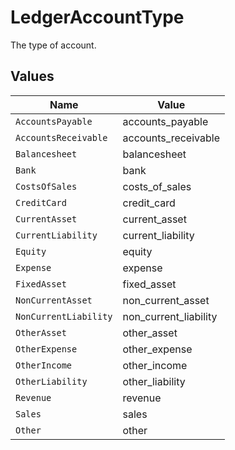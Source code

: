 # LedgerAccountType

The type of account.


## Values

| Name                  | Value                 |
| --------------------- | --------------------- |
| `AccountsPayable`     | accounts_payable      |
| `AccountsReceivable`  | accounts_receivable   |
| `Balancesheet`        | balancesheet          |
| `Bank`                | bank                  |
| `CostsOfSales`        | costs_of_sales        |
| `CreditCard`          | credit_card           |
| `CurrentAsset`        | current_asset         |
| `CurrentLiability`    | current_liability     |
| `Equity`              | equity                |
| `Expense`             | expense               |
| `FixedAsset`          | fixed_asset           |
| `NonCurrentAsset`     | non_current_asset     |
| `NonCurrentLiability` | non_current_liability |
| `OtherAsset`          | other_asset           |
| `OtherExpense`        | other_expense         |
| `OtherIncome`         | other_income          |
| `OtherLiability`      | other_liability       |
| `Revenue`             | revenue               |
| `Sales`               | sales                 |
| `Other`               | other                 |